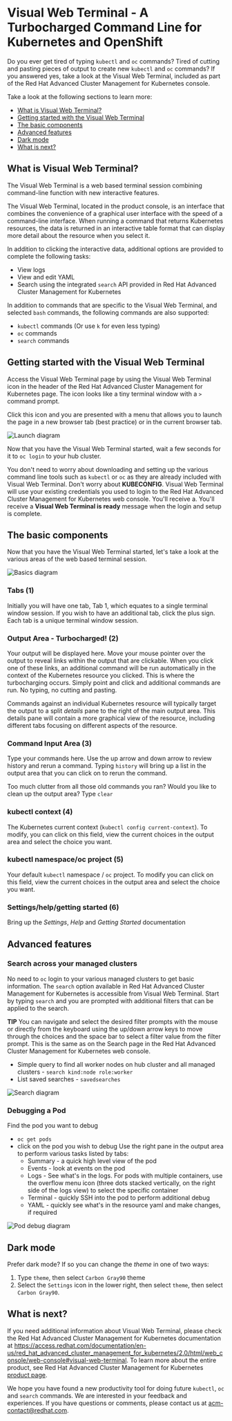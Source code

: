 # Visual Web Terminal - A Turbocharged Command Line for Kubernetes and OpenShift

Do you ever get tired of typing `kubectl` and `oc` commands? Tired of cutting and pasting pieces of output to create new `kubectl` and `oc` commands? If you answered yes, take a look at the Visual Web Terminal, included as part of the Red Hat Advanced Cluster Management for Kubernetes console.

Take a look at the following sections to learn more:

* [What is Visual Web Terminal?](#what-is-visual-web-terminal)
* [Getting started with the Visual Web Terminal](#getting-started-with-the-visual-web-terminal)
* [The basic components](#the-basic-components)
* [Advanced features](#advanced-features)
* [Dark mode](#dark-mode)
* [What is next?](#what-is-next)

## What is Visual Web Terminal?

The Visual Web Terminal is a web based terminal session combining command-line function with new interactive features.

The Visual Web Terminal, located in the product console, is an interface that combines the convenience of a graphical user interface with the speed of a command-line interface. When running a command that returns Kubernetes resources, the data is returned in an interactive table format that can display more detail about the resource when you select it.

In addition to clicking the interactive data, additional options are provided to complete the following tasks:

- View logs
- View and edit YAML
- Search using the integrated `search` API provided in Red Hat Advanced Cluster Management for Kubernetes  

In addition to commands that are specific to the Visual Web Terminal, and selected `bash` commands, the following commands are also supported:

- `kubectl` commands (Or use `k` for even less typing)
- `oc` commands
- `search` commands


## Getting started with the Visual Web Terminal

Access the Visual Web Terminal page by using the Visual Web Terminal icon in the header of the Red Hat Advanced Cluster Management for Kubernetes page. The icon looks like a tiny terminal window with a `>` command prompt.

Click this icon and you are presented with a menu that allows you to launch the page in a new browser tab (best practice) or in the current browser tab.

![Launch diagram](images/VisualWebTerminalLaunch.gif)

Now that you have the Visual Web Terminal started, wait a few seconds for it to `oc login` to your hub cluster.

You don't need to worry about downloading and setting up the various command line tools such as `kubectl` or `oc` as they are already included with Visual Web Terminal. Don't worry about **KUBECONFIG**. Visual Web Terminal will use your existing credentials you used to login to the Red Hat Advanced Cluster Management for Kubernetes web console. You'll receive a. You'll receive a **Visual Web Terminal is ready** message when the login and setup is complete.

## The basic components

Now that you have the Visual Web Terminal started, let's take a look at the various areas of the web based terminal session.

![Basics diagram](images/VisualWebTerminalBasics.png)

### Tabs (1)  
Initially you will have one tab, Tab 1, which equates to a single terminal window session. If you wish to have an additional tab, click the plus sign. Each tab is a unique terminal window session.

### Output Area - Turbocharged! (2)
Your output will be displayed here. Move your mouse pointer over the output to reveal links within the output that are clickable. When you click one of these links, an additional command will be run automatically in the context of the Kubernetes resource you clicked. This is where the turbocharging occurs. Simply point and click and additional commands are run. No typing, no cutting and pasting.

Commands against an individual Kubernetes resource will typically target the output to a split *details* pane to the right of the main output area. This details pane will contain a more graphical view of the resource, including different tabs focusing on different aspects of the resource.

### Command Input Area (3)
Type your commands here. Use the up arrow and down arrow to review history and rerun a command. Typing `history` will bring up a list in the output area that you can click on to rerun the command.

Too much clutter from all those old commands you ran? Would you like to clean up the output area? Type `clear`

### kubectl context (4)
The Kubernetes current context (`kubectl config current-context`). To modify, you can click on this field, view the current choices in the output area and select the choice you want.

### kubectl namespace/oc project (5)
Your default `kubectl` namespace / `oc` project. To modify you can click on this field, view the current choices in the output area and select the choice you want.

### Settings/help/getting started (6)
Bring up the *Settings*, *Help* and *Getting Started* documentation

## Advanced features

### Search across your managed clusters
No need to `oc` login to your various managed clusters to get basic information. The `search` option available in Red Hat Advanced Cluster Management for Kubernetes is accessible from Visual Web Terminal. Start by typing `search` and you are prompted with additional filters that can be applied to the search.

**TIP** You can navigate and select the desired filter prompts with the mouse or directly from the keyboard using the up/down arrow keys to move through the choices and the space bar to select a filter value from the filter prompt. This is the same as on the Search page in the Red Hat Advanced Cluster Management for Kubernetes web console.

- Simple query to find all worker nodes on hub cluster and all managed clusters - `search kind:node role:worker`
- List saved searches - `savedsearches`


![Search diagram](images/VisualWebTerminalSearch.png)


### Debugging a Pod


Find the pod you want to debug
- `oc get pods`
- click on the pod you wish to debug
Use the right pane in the output area to perform various tasks listed by tabs:
  - Summary  - a quick high level view of the pod
  - Events - look at events on the pod
  - Logs - See what's in the logs. For pods with multiple containers, use the overflow menu icon (three dots stacked vertically, on the right side of the logs view) to select the specific container
  - Terminal - quickly SSH into the pod to perform additional debug  
  - YAML - quickly see what's in the resource yaml and make changes, if required

![Pod debug diagram](images/VisualWebTerminalPodDebug.png)


## Dark mode

Prefer dark mode? If so you can change the *theme* in one of two ways:
1. Type `theme`, then select `Carbon Gray90` theme
2. Select the `Settings` icon in the lower right, then select `theme`, then select `Carbon Gray90`.

## What is next?

If you need additional information about Visual Web Terminal, please check the Red Hat Advanced Cluster Management for Kubernetes documentation at https://access.redhat.com/documentation/en-us/red_hat_advanced_cluster_management_for_kubernetes/2.0/html/web_console/web-console#visual-web-terminal. To learn more about the entire product, see Red Hat Advanced Cluster Management for Kubernetes [product page](https://www.redhat.com/en/technologies/management/advanced-cluster-management).

We hope you have found a new productivity tool for doing future `kubectl`,  `oc` and `search` commands. We are interested in your feedback and experiences. If you have questions or comments, please contact us at acm-contact@redhat.com.
